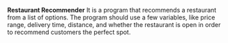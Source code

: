 **Restaurant Recommender**
It is a program that recommends a restaurant from a list of options. The program should use a few variables, like price range, delivery time, distance, and whether the restaurant is open in order to recommend customers the perfect spot.
